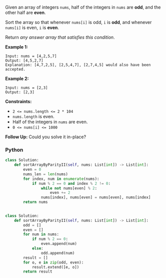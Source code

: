 Given an array of integers  `nums`, half of the integers in  `nums`  are  **odd**, and the other half are  **even**.

Sort the array so that whenever  `nums[i]`  is odd,  `i`  is  **odd**, and whenever  `nums[i]`  is even,  `i`  is  **even**.

Return  _any answer array that satisfies this condition_.

**Example 1:**
```
Input: nums = [4,2,5,7]
Output: [4,5,2,7]
Explanation: [4,7,2,5], [2,5,4,7], [2,7,4,5] would also have been accepted.
```

**Example 2:**
```
Input: nums = [2,3]
Output: [2,3]
```

**Constraints:**

-   `2 <= nums.length <= 2 * 104`
-   `nums.length`  is even.
-   Half of the integers in  `nums`  are even.
-   `0 <= nums[i] <= 1000`

**Follow Up:**  Could you solve it in-place?


### Python
```python
class Solution:
    def sortArrayByParityII(self, nums: List[int]) -> List[int]:
        even = 0
        nums_len = len(nums)
        for index, num in enumerate(nums):
            if num % 2 == 0 and index % 2 != 0:
                while not nums[even] % 2:
                    even += 2
                nums[index], nums[even] = nums[even], nums[index]
        return nums
        
```

```python
class Solution:
    def sortArrayByParityII(self, nums: List[int]) -> List[int]:
        odd = []
        even = []
        for num in nums:
            if num % 2 == 0:
                even.append(num)
            else:
                odd.append(num)
        result = []
        for o, e in zip(odd, even):
            result.extend([e, o])
        return result
```
